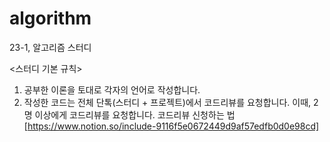 # algorithm
23-1, 알고리즘 스터디

<스터디 기본 규칙>

1. 공부한 이론을 토대로 각자의 언어로 작성합니다.
2. 작성한 코드는 전체 단톡(스터디 + 프로젝트)에서 코드리뷰를 요청합니다. 이때, 2명 이상에게 코드리뷰를 요청합니다.
코드리뷰 신청하는 법 [https://www.notion.so/include-9116f5e0672449d9af57edfb0d0e98cd]
